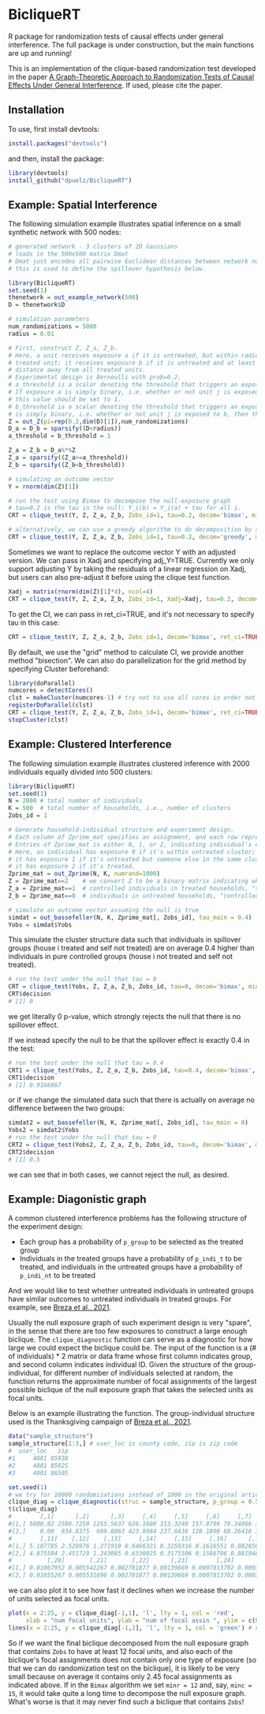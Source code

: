 # BicliqueRT
R package for randomization tests of causal effects under general interference.  The full package is under construction, but the main functions are up and running!  

This is an implementation of the clique-based randomization test developed in the paper [A Graph-Theoretic Approach to Randomization Tests of Causal Effects Under General Interference](https://arxiv.org/pdf/1910.10862.pdf). If used, please cite the paper.

## Installation
To use, first install devtools:
```R
install.packages("devtools")
```
and then, install the package:
```R
library(devtools)
install_github("dpuelz/BicliqueRT")
```

## Example: Spatial Interference
The following simulation example illustrates spatial inference on a small synthetic network with 500 nodes:

```R
# generated network - 3 clusters of 2D Gaussians
# loads in the 500x500 matrix Dmat
# Dmat just encodes all pairwise Euclidean distances between network nodes, and
# this is used to define the spillover hypothesis below.

library(BicliqueRT)
set.seed(1)
thenetwork = out_example_network(500)
D = thenetwork$D

# simulation parameters
num_randomizations = 5000
radius = 0.01

# First, construct Z, Z_a, Z_b.
# Here, a unit receives exposure a if it is untreated, but within radius of a 
# treated unit; it receives exposure b if it is untreated and at least radius 
# distance away from all treated units.
# Experimental design is Bernoulli with prob=0.2.
# a_threshold is a scalar denoting the threshold that triggers an exposure to a.  
# If exposure a is simply binary, i.e. whether or not unit j is exposed to a, then 
# this value should be set to 1.
# b_threshold is a scalar denoting the threshold that triggers an exposure to b.  If exposure b
# is simply binary, i.e. whether or not unit j is exposed to b, then this value should be set to 1.
Z = out_Z(pi=rep(0.2,dim(D)[1]),num_randomizations)
D_a = D_b = sparsify((D<radius))
a_threshold = b_threshold = 1

Z_a = Z_b = D_a%*%Z
Z_a = sparsify((Z_a>=a_threshold))
Z_b = sparsify((Z_b<b_threshold))

# simulating an outcome vector
Y = rnorm(dim(Z)[1])

# run the test using Bimax to decompose the null-exposure graph
# tau=0.2 is the tau in the null: Y_i(b) = Y_i(a) + tau for all i.
CRT = clique_test(Y, Z, Z_a, Z_b, Zobs_id=1, tau=0.2, decom='bimax', minr=15, minc=15)

# alternatively, we can use a greedy algorithm to do decomposition by specifying decom
CRT = clique_test(Y, Z, Z_a, Z_b, Zobs_id=1, tau=0.2, decom='greedy', minass=15)
```
Sometimes we want to replace the outcome vector Y with an adjusted version. We can pass in Xadj and specifying adj_Y=TRUE. Currently we only support adjusting Y by taking the residuals of a linear regression on Xadj, but users can also pre-adjust it before using the clique test function.
```R
Xadj = matrix(rnorm(dim(Z)[1]*4), ncol=4)
CRT = clique_test(Y, Z, Z_a, Z_b, Zobs_id=1, Xadj=Xadj, tau=0.2, decom='bimax', minr=15, minc=15, adj_Y=TRUE)
```
To get the CI, we can pass in ret_ci=TRUE, and it's not necessary to specify tau in this case:
```R
CRT = clique_test(Y, Z, Z_a, Z_b, Zobs_id=1, decom='bimax', ret_ci=TRUE, ci_method='grid', minr=15, minc=15)
```
By default, we use the "grid" method to calculate CI, we provide another method "bisection". 
We can also do parallelization for the grid method by specifying Cluster beforehand:

```R
library(doParallel)
numcores = detectCores()
clst = makeCluster(numcores-1) # try not to use all cores in order not to impose great burden on the computer
registerDoParallel(clst)
CRT = clique_test(Y, Z, Z_a, Z_b, Zobs_id=1, decom='bimax', ret_ci=TRUE, ci_method='grid', minr=15, minc=15)
stopCluster(clst)
```

## Example: Clustered Interference
The following simulation example illustrates clustered inference with 2000 individuals equally divided into 500 clusters:

```R
library(BicliqueRT)
set.seed(1)
N = 2000 # total number of individuals
K = 500  # total number of households, i.e., number of clusters
Zobs_id = 1

# Generate household-individual structure and experiment design.
# Each column of Zprime_mat specifies an assignment, and each row represents an individual.
# Entries of Zprime_mat is either 0, 1, or 2, indicating individual's exposure.
# Here, an individual has exposure 0 if it's within untreated cluster;
# it has exposure 1 if it's untreated but someone else in the same cluster is treated;
# it has exposure 2 if it's treated.
Zprime_mat = out_Zprime(N, K, numrand=1000)
Z = Zprime_mat==2    # we convert Z to be a binary matrix indicating whether individual is treated (T) or not (F)
Z_a = Zprime_mat==1  # controlled individuals in treated households, "spillover"
Z_b = Zprime_mat==0  # individuals in untreated households, "controlled"

# simulate an outcome vector assuming the null is true
simdat = out_bassefeller(N, K, Zprime_mat[, Zobs_id], tau_main = 0.4)
Yobs = simdat$Yobs
```
This simulate the cluster structure data such that individuals in spillover groups (house i treated and self not treated) are on average 0.4 higher than individuals in pure controlled groups (house i not treated and self not treated).
```R
# run the test under the null that tau = 0
CRT = clique_test(Yobs, Z, Z_a, Z_b, Zobs_id, tau=0, decom='bimax', minr=25, minc=25)
CRT$decision
# [1] 0
```
we get literally 0 p-value, which strongly rejects the null that there is no spillover effect. 

If we instead specify the null to be that the spillover effect is exactly 0.4 in the test:
```R
# run the test under the null that tau = 0.4
CRT1 = clique_test(Yobs, Z, Z_a, Z_b, Zobs_id, tau=0.4, decom='bimax', minr=25, minc=25)
CRT1$decision
# [1] 0.9166667
```
or if we change the simulated data such that there is actually on average no difference between the two groups:
```R
simdat2 = out_bassefeller(N, K, Zprime_mat[, Zobs_id], tau_main = 0)
Yobs2 = simdat2$Yobs
# run the test under the null that tau = 0
CRT2 = clique_test(Yobs2, Z, Z_a, Z_b, Zobs_id, tau=0, decom='bimax', minr=25, minc=25)
CRT2$decision
# [1] 0.5
```
we can see that in both cases, we cannot reject the null, as desired.

## Example: Diagonistic graph
A common clustered interference problems has the following structure of the experiment design:
- Each group has a probability of `p_group` to be selected as the treated group
- Individuals in the treated groups have a probability of `p_indi_t` to be treated, and individuals in the untreated groups have a probability of `p_indi_nt` to be treated

And we would like to test whether untreated individuals in untreated groups have similar outcomes to untreated individuals in treated groups. For example, see [Breza et al., 2021](https://www.nature.com/articles/s41591-021-01487-3).

Usually the null exposure graph of such experiment design is very "spare", in the sense that there are too few exposures to construct a large enough biclique. The `clique_diagnostic` function can serve as a diagnostic for how large we could expect the biclique could be. The input of the function is a (# of individuals) * 2 matrix or data frame whose first column indicates group, and second column indicates individual ID. Given the structure of the group-individual, for different number of individuals selected at random, the function returns the approximate number of focal assignments of the largest possible biclique of the null exposure graph that takes the selected units as focal units. 

Below is an example illustrating the function. The group-individual structure used is the Thanksgiving campaign of [Breza et al., 2021](https://www.nature.com/articles/s41591-021-01487-3).

```R
data("sample_structure")
sample_structure[1:3,] # user_loc is county code, zip is zip code
#  user_loc   zip
#1     4001 85938
#2     4001 85925
#3     4001 86505

set.seed(1)
# we try for 10000 randomizations instead of 1000 in the original article.
clique_diag = clique_diagnostic(struc = sample_structure, p_group = 0.5, p_indi_t = 0.75, p_indi_nt = 0.25, N = 10000) # takes about 10 min to complete
t(clique_diag)
#        [,1]      [,2]      [,3]     [,4]     [,5]     [,6]     [,7]     [,8]     [,9]    [,10]
#[1,] 5000.82 2508.7250 1255.5637 626.1600 313.3240 157.8799 79.34066 39.60684 20.07522 9.919738
#[2,]    0.00  934.8375  699.8063 423.9984 237.0436 128.1890 68.26418 35.54239 18.40697 9.329229
#        [,11]    [,12]    [,13]     [,14]     [,15]     [,16]      [,17]      [,18]      [,19]
#[1,] 5.107785 2.528976 1.271910 0.6466321 0.3259316 0.1616551 0.08285015 0.04274067 0.02168420
#[2,] 4.875584 2.451729 1.243085 0.6330025 0.3175506 0.1586706 0.08194811 0.04203073 0.02151507
#          [,20]       [,21]       [,22]      [,23]        [,24]       [,25]
#[1,] 0.01067952 0.005542267 0.002781877 0.00139669 0.0007813702 0.000354051
#[2,] 0.01055267 0.005531696 0.002781877 0.00139669 0.0007813702 0.000354051
```
we can also plot it to see how fast it declines when we increase the number of units selected as focal units.
```R
plot(x = 2:25, y = clique_diag[-1,1], 'l', lty = 1, col = 'red',
     xlab = "num focal units", ylab = "num of focal assin ", ylim = c(0,30)) # total number of focal assignments
lines(x = 2:25, y = clique_diag[-1,2], 'l', lty = 1, col = 'green') # number of focal assignments that have variations across focal units
```
So if we want the final biclique decomposed from the null exposure graph that contains `Zobs` to have at least 12 focal units, and also each of the biclique's focal assignments does not contain only one type of exposure (so that we can do randomization test on the biclique), it is likely to be very small because on average it contains only 2.45 focal assignments as indicated above. If in the `Bimax` algorithm we set `minr = 12` and, say, `minc = 15`, it would take quite a long time to decompose the null exposure graph. What's worse is that it may never find such a biclique that contains `Zobs`!


